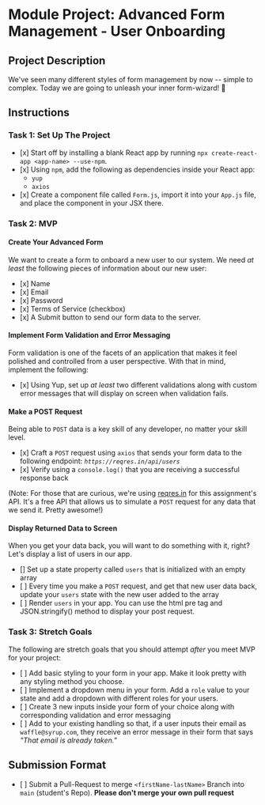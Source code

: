 # Module Project: Advanced Form Management - User Onboarding

## Project Description

We've seen many different styles of form management by now -- simple to complex. Today we are going to unleash your inner form-wizard! 🧙

## Instructions

### Task 1: Set Up The Project

-    [x] Start off by installing a blank React app by running `npx create-react-app <app-name> --use-npm`.
-    [x] Using `npm`, add the following as dependencies inside your React app:
     -    `yup`
     -    `axios`
-    [x] Create a component file called `Form.js`, import it into your `App.js` file, and place the component in your JSX there.

### Task 2: MVP

#### Create Your Advanced Form

We want to create a form to onboard a new user to our system. We need _at least_ the following pieces of information about our new user:

-    [x] Name
-    [x] Email
-    [x] Password
-    [x] Terms of Service (checkbox)
-    [x] A Submit button to send our form data to the server.

#### Implement Form Validation and Error Messaging

Form validation is one of the facets of an application that makes it feel polished and controlled from a user perspective. With that in mind, implement the following:

-    [x] Using Yup, set up _at least_ two different validations along with custom error messages that will display on screen when validation fails.

#### Make a POST Request

Being able to `POST` data is a key skill of any developer, no matter your skill level.

-    [x] Craft a `POST` request using `axios` that sends your form data to the following endpoint: _`https://reqres.in/api/users`_
-    [x] Verify using a `console.log()` that you are receiving a successful response back

(Note: For those that are curious, we're using [reqres.in](https://reqres.in/) for this assignment's API. It's a free API that allows us to simulate a `POST` request for any data that we send it. Pretty awesome!)

#### Display Returned Data to Screen

When you get your data back, you will want to do something with it, right? Let's display a list of users in our app.

-    [] Set up a state property called `users` that is initialized with an empty array
-    [ ] Every time you make a `POST` request, and get that new user data back, update your `users` state with the new user added to the array
-    [ ] Render `users` in your app. You can use the html pre tag and JSON.stringify() method to display your post request.

### Task 3: Stretch Goals

The following are stretch goals that you should attempt _after_ you meet MVP for your project:

-    [ ] Add basic styling to your form in your app. Make it look pretty with any styling method you choose.
-    [ ] Implement a dropdown menu in your form. Add a `role` value to your state and add a dropdown with different roles for your users.
-    [ ] Create 3 new inputs inside your form of your choice along with corresponding validation and error messaging
-    [ ] Add to your existing handling so that, if a user inputs their email as `waffle@syrup.com`, they receive an error message in their form that says _"That email is already taken."_

## Submission Format

-    [ ] Submit a Pull-Request to merge `<firstName-lastName>` Branch into `main` (student's Repo). **Please don't merge your own pull request**

